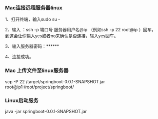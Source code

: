 
### Mac连接远程服务器linux
1、打开终端，输入sudo su -

2、输入 ：ssh -p 端口号 服务器用户名@ip （例如ssh -p 22 root@ip
）回车，到这会让你输入yes或者no来确认是否连接，输入yes回车。

3、输入服务器密码：******

4、连接成功。

### Mac 上传文件至linux服务器
scp -P 22 /target/springboot-0.0.1-SNAPSHOT.jar root@ip1:/root/project/springboot/

### Linux启动服务
java -jar springboot-0.0.1-SNAPSHOT.jar